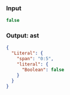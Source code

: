 ### Input
```js
false
```

### Output: ast
```json
{
  "Literal": {
    "span": "0:5",
    "literal": {
      "Boolean": false
    }
  }
}
```
